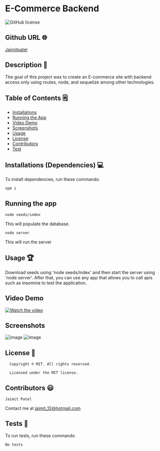 # E-Commerce Backend
![GitHub license](https://img.shields.io/badge/license-MIT-yellowgreen.svg)
## Github URL 🌐
[Jaimitpatel](https://github.com/Jaimitpatel/)
## Description 📝
The goal of this project was to create an E-commerce site with backend access only using routes, node, and sequelize among other technologies.
## Table of Contents 🗒
* [Installations](#installations-dependencies-)
* [Running the App](#running-the-app-)
* [Video Demo](#Video-Demo)
* [Screenshots](#Screenshots)
* [Usage](#usage-)
* [License](#license-)
* [Contributors](#contributors-)
* [Test](#tests-)
## Installations (Dependencies) 💻
To install dependencies, run these commands:
```
npm i
```
## Running the app
```
node seeds/index
```
This will populate the database.
```
node server
```
This will run the server
## Usage 🏆
Download seeds using 'node seeds/index' and then start the server using 'node server'. After that, you can use any app that allows you to call apis such as insomnia to test the application.
## Video Demo
[![Watch the video](https://img.youtube.com/vi/_ZTbbNaHevU/maxresdefault.jpg)](https://youtu.be/_ZTbbNaHevU)

## Screenshots
![image](https://user-images.githubusercontent.com/3880463/156903944-f3d7181f-8e8f-4e69-a662-2c954015836f.png)
![image](https://user-images.githubusercontent.com/3880463/156903960-379569fa-bafd-4642-9064-490c39303809.png)


## License 📛
      Copyright © MIT. All rights reserved. 
      
      Licensed under the MIT license.
## Contributors 😃
```
Jaimit Patel
```
Contact me at jaimit_12@hotmail.com
## Tests 🧪
To run tests, run these commands:
```
No tests
```
